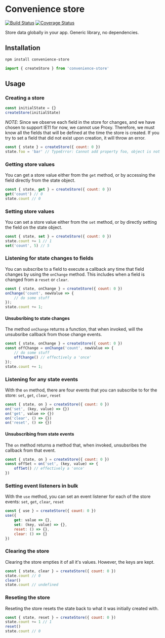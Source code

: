 # Convenience store

[![Build Status](https://travis-ci.org/scttdavs/convenience-store.svg?branch=master)](https://travis-ci.org/scttdavs/convenience-store)
[![Coverage Status](https://coveralls.io/repos/github/scttdavs/convenience-store/badge.svg?branch=master)](https://coveralls.io/github/scttdavs/convenience-store?branch=master)

Store data globally in your app. Generic library, no dependencies.

## Installation

```sh
npm install convenience-store
```

```js
import { createStore } from 'convenience-store'
```

## Usage

### Creating a store
```js
const initialState = {}
createStore(initialState)
```

*NOTE*: Since we observe each field in the store for changes, and we have chosen to support IE11 for now, we cannot use Proxy. Therefore, we must know all the fields that will be defined at the time the store is created. If you try to set a field that did not exist upon creation, it will throw an error.

```js
const { state } = createStore({ count: 0 })
state.foo = 'bar' // TypeError: Cannot add property foo, object is not extensible
```

### Getting store values

You can get a store value either from the `get` method, or by accessing the field directly from the state object.

```js
const { state, get } = createStore({ count: 0 })
get('count') // 0
state.count // 0
```

### Setting store values

You can set a store value either from the `set` method, or by directly setting the field on the state object.

```js
const { state, set } = createStore({ count: 0 })
state.count += 1 // 1
set('count', 5) // 5
```

### Listening for state changes to fields

You can subscribe to a field to execute a callback any time that field changes by using the `onChange` method. This includes when a field is changed from a `reset` or `clear`.

```js
const { state, onChange } = createStore({ count: 0 })
onChange('count', newValue => {
    // do some stuff
});
state.count += 1;
```

#### Unsubsribing to state changes

The method `onChange` returns a function, that when invoked, will the unsubsribe callback from those change events.

```js
const { state, onChange } = createStore({ count: 0 })
const offChange = onChange('count', newValue => {
    // do some stuff
    offChange() // effectively a 'once'
});
state.count += 1;
```

### Listening for any state events

With the `on` method, there are four events that you can subscribe to for the store: `set`, `get`, `clear`, `reset`

```js
const { state, on } = createStore({ count: 0 })
on('set', (key, value) => {})
on('get', value => {})
on('clear', () => {})
on('reset', () => {})
```

#### Unsubscribing from state events

The `on` method returns a method that, when invoked, unsubsribes the callback from that event.

```js
const { state, on } = createStore({ count: 0 })
const offSet = on('set', (key, value) => {
    offSet() // effectively a 'once'
})
```

### Setting event listeners in bulk

With the `use` method, you can set an event listener for each of the store events: `set`, `get`, `clear`, `reset`

```js
const { use } = createStore({ count: 0 })
use({
    get: value => {},
    set: (key, value) => {},
    reset: () => {},
    clear: () => {}
})
```

### Clearing the store

Clearing the store empties it of all it's values. However, the keys are kept.

```js
const { state, clear } = createStore({ count: 0 })
state.count // 0
clear()
state.count // undefined
```

### Reseting the store

Reseting the store resets the state back to what it was initially created with.

```js
const { state, reset } = createStore({ count: 0 })
state.count += 1 // 1
reset()
state.count // 0
```
